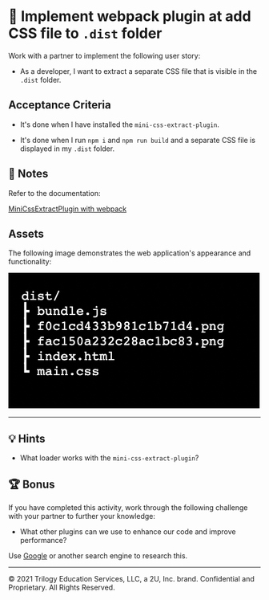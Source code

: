 # 📖 Implement webpack plugin at add CSS file to `.dist` folder

Work with a partner to implement the following user story:

* As a developer, I want to extract a separate CSS file that is visible in the `.dist` folder. 

## Acceptance Criteria

* It's done when I have installed the `mini-css-extract-plugin`. 

* It's done when I run `npm i` and `npm run build` and a separate CSS file is displayed in my `.dist` folder. 

## 📝 Notes

Refer to the documentation: 

[MiniCssExtractPlugin with webpack](https://webpack.js.org/plugins/mini-css-extract-plugin/#getting-started)

## Assets

The following image demonstrates the web application's appearance and functionality:

![Image showing filetree with separate main.css file in dist folder.](./assets/file-tree.png)

---

## 💡 Hints

* What loader works with the `mini-css-extract-plugin`? 

## 🏆 Bonus

If you have completed this activity, work through the following challenge with your partner to further your knowledge:

* What other plugins can we use to enhance our code and improve performance? 

Use [Google](https://www.google.com) or another search engine to research this.

---
© 2021 Trilogy Education Services, LLC, a 2U, Inc. brand. Confidential and Proprietary. All Rights Reserved.
